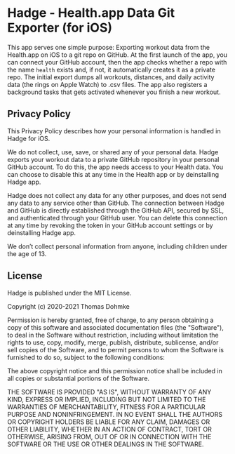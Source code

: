 # Hadge - Health.app Data Git Exporter (for iOS)

This app serves one simple purpose: Exporting workout data from the Health.app on iOS to a git repo on GitHub. At the first launch of the app, you can connect your GitHub account, then the app checks whether a repo with the name `health` exists and, if not, it automatically creates it as a private repo. The initial export dumps all workouts, distances, and daily activity data (the rings on Apple Watch) to .csv files. The app also registers a background tasks that gets activated whenever you finish a new workout. 

## Privacy Policy

This Privacy Policy describes how your personal information is handled in Hadge for iOS.

We do not collect, use, save, or shared any of your personal data. Hadge exports your workout data to a private GitHub repository in your personal GitHub account. To do this, the app needs access to your Health data. You can choose to disable this at any time in the Health app or by deinstalling Hadge app.

Hadge does not collect any data for any other purposes, and does not send any data to any service other than GitHub. The connection between Hadge and GitHub is directly established through the GitHub API, secured by SSL, and authenticated through your GitHub user. You can delete this connection at any time by revoking the token in your GitHub account settings or by deinstalling Hadge app.

We don’t collect personal information from anyone, including children under the age of 13.

## License

Hadge is published under the MIT License.

Copyright (c) 2020-2021 Thomas Dohmke

Permission is hereby granted, free of charge, to any person obtaining a copy
of this software and associated documentation files (the "Software"), to deal
in the Software without restriction, including without limitation the rights
to use, copy, modify, merge, publish, distribute, sublicense, and/or sell
copies of the Software, and to permit persons to whom the Software is
furnished to do so, subject to the following conditions:

The above copyright notice and this permission notice shall be included in all
copies or substantial portions of the Software.

THE SOFTWARE IS PROVIDED "AS IS", WITHOUT WARRANTY OF ANY KIND, EXPRESS OR
IMPLIED, INCLUDING BUT NOT LIMITED TO THE WARRANTIES OF MERCHANTABILITY,
FITNESS FOR A PARTICULAR PURPOSE AND NONINFRINGEMENT. IN NO EVENT SHALL THE
AUTHORS OR COPYRIGHT HOLDERS BE LIABLE FOR ANY CLAIM, DAMAGES OR OTHER
LIABILITY, WHETHER IN AN ACTION OF CONTRACT, TORT OR OTHERWISE, ARISING FROM,
OUT OF OR IN CONNECTION WITH THE SOFTWARE OR THE USE OR OTHER DEALINGS IN THE
SOFTWARE.
